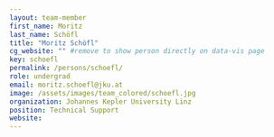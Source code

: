 ```yaml
---
layout: team-member
first_name: Moritz
last_name: Schöfl
title: "Moritz Schöfl"
cg_website: "" #remove to show person directly on data-vis page
key: schoefl
permalink: /persons/schoefl/
role: undergrad
email: moritz.schoefl@jku.at
image: /assets/images/team_colored/schoefl.jpg
organization: Johannes Kepler University Linz
position: Technical Support
website: 
---
```

